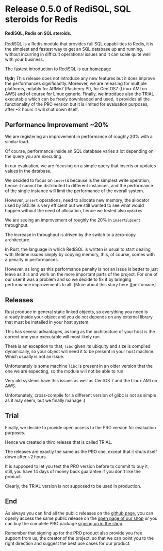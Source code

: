 # Release 0.5.0 of RediSQL, SQL steroids for Redis

#### RediSQL, Redis on SQL steroids.

RediSQL is a Redis module that provides full SQL capabilities to Redis, it is the simplest and fastest way to get an SQL database up and running, without incurring in difficult operational issues and it can scale quite well with your business.

The fastest introduction to RediSQL is [our homepage](/)

**tl;dr;** This release does not introduce any new features but it does improve the performances significantly. 
Moreover, we are releasing for multiple platforms, notably for ARMv7 (Rasberry PI), for CentOS7 (Linux AMI on AWS) and of course for Linux generic. 
Finally, we introduce also the TRIAL executable which can be freely downloaded and used, it provides all the functionality of the PRO version but it is limited for evaluation purposes, after ~2 hours it will shut down itself.

## Performance Improvement ~20%

We are registering an improvement in performance of roughly 20% with a similar load.

Of course, performance inside an SQL database varies a lot depending on the query you are executing.

In our evaluation, we are focusing on a simple query that inserts or updates values in the database.

We decided to focus on `insert`s because is the simplest write operation, hence it cannot be distributed to different instances, and the performance of the single instance will limit the performance of the overall system.

However, `insert` operations, need to allocate new memory, the allocator used by SQLite is very efficient but we still wanted to see what would happen without the need of allocation, hence we tested also `update`s

We are seeing an improvement of roughly the 20% in `insert`/`upsert` throughput.

The increase in throughput is driven by the switch to a zero-copy architecture.

In Rust, the language in which RediSQL is written is usual to start dealing with lifetime issues simply by copying memory, this, of course, comes with a penalty in performances.

However, as long as this performance penalty is not an issue is better to just leave as it is and work on the more important parts of the project.
For one of our user it was a problem and so we decide to fix it by bringing performance improvements to all. [More about this story here.][perfomace]

## Releases

Rust produce in general static linked objects, so everything you need is already inside your object and you do not depends on any external library that must be installed in your host system.

This has several advantages, as long as the architecture of your host is the correct one your executable will most likely run.

There is an exception to that, `libc` given its ubiquity and size is compiled dynamically, so your object will need it to be present in your host machine. Which usually is not an issue.

Unfortunately is some machine `libc` is present in an older version that the one we are expecting, so the module will not be able to run.

Very old systems have this issues as well as CentOS 7 and the Linux AMI on AWS.

Unfortunately, cross-compile for a different version of glibc is not as simple as it may seem, but we finally manage :)

## Trial

Finally, we decide to provide open access to the PRO version for evaluation purposes.

Hence we created a third release that is called TRIAL.

The releases are exactly the same as the PRO one, except that it shuts itself down after ~2 hours.

It is supposed to let you test the PRO version before to commit to buy it, still, you have 14 days of money back guarantee if you don't like the product.

Clearly, the TRIAL version is not supposed to be used in production.

## End

As always you can find all the public releases on the [github page][releases], you can openly access the same public release on the [open page of our shop][plaso_open] or you can buy the complete PRO package [signing up in the shop][plaso_signup].

Remember that signing up for the PRO product also provide you free support from us, the creator of the project, so that we can point you to the right direction and suggest the best use cases for our product.

[releases]: https://github.com/RedBeardLab/rediSQL/releases/tag/v0.5.0
[plaso_open]: https://plasso.com/s/epp4GbsJdp-redisql/
[plaso_signup]: https://plasso.com/s/epp4GbsJdp-redisql/signup/
[performance]: http://127.0.0.1:8000/blog/performances/
